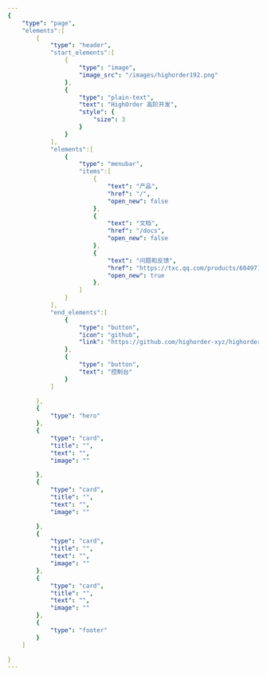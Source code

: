 ```yaml
---
{
    "type": "page",
    "elements":[
        {
            "type": "header",
            "start_elements":[
                {
                    "type": "image",
                    "image_src": "/images/highorder192.png"
                },
                {
                    "type": "plain-text",
                    "text": "HighOrder 高阶开发",
                    "style": {
                        "size": 3
                    }
                }
            ],
            "elements":[
                {
                    "type": "menubar",
                    "items":[
                        {
                            "text": "产品",
                            "href": "/",
                            "open_new": false
                        },
                        {
                            "text": "文档",
                            "href": "/docs",
                            "open_new": false
                        },
                        {
                            "text": "问题和反馈",
                            "href": "https://txc.qq.com/products/604971",
                            "open_new": true
                        },
                    ]
                }
            ],
            "end_elements":[
                {
                    "type": "button",
                    "icon": "github",
                    "link": "https://github.com/highorder-xyz/highorder"
                },
                {
                    "type": "button",
                    "text": "控制台"
                }
            ]

        },
        {
            "type": "hero"
        },
        {
            "type": "card",
            "title": "",
            "text": "",
            "image": ""

        },
        {
            "type": "card",
            "title": "",
            "text": "",
            "image": ""

        },
        {
            "type": "card",
            "title": "",
            "text": "",
            "image": ""
        },
        {
            "type": "card",
            "title": "",
            "text": "",
            "image": ""
        },
        {
            "type": "footer"
        }
    ]

}
---
```


